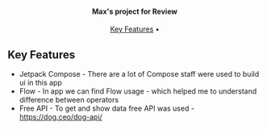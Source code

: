 <h4 align="center">Max's project for Review</h4>

<p align="center">
  <a href="#key-features">Key Features</a> •
</p>


## Key Features

* Jetpack Compose - There are a lot of Compose staff were used to build ui in this app
* Flow - In app we can find Flow usage - which helped me to understand difference between operators
* Free API - To get and show data free API was used - https://dog.ceo/dog-api/

